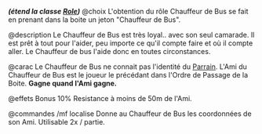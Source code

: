 ***(étend la classe [Role](obsidian_wiki/Roles/abstract_role.md))***
@choix
L'obtention du rôle Chauffeur de Bus se fait en prenant dans la boite un jeton "Chauffeur de Bus".

@description
Le Chauffeur de Bus est très loyal.. avec son seul camarade. Il est prêt à tout pour l'aider, peu importe ce qu'il compte faire et où il compte aller. Le Chauffeur de bus l'aide donc en toutes circonstances.

@carac
Le Chauffeur de Bus ne connait pas l'identité du [Parrain](obsidian_wiki/Roles/mafia/le_parrain).
L'Ami du Chauffeur de Bus est le joueur le précédant dans l'Ordre de Passage de la Boite.
**Gagne quand l'Ami gagne.**

@effets
Bonus 10% Resistance à moins de 50m de l'Ami.

@commandes
/mf localise
Donne au Chauffeur de Bus les coordonnées de son Ami.
Utilisable 2x / partie.
